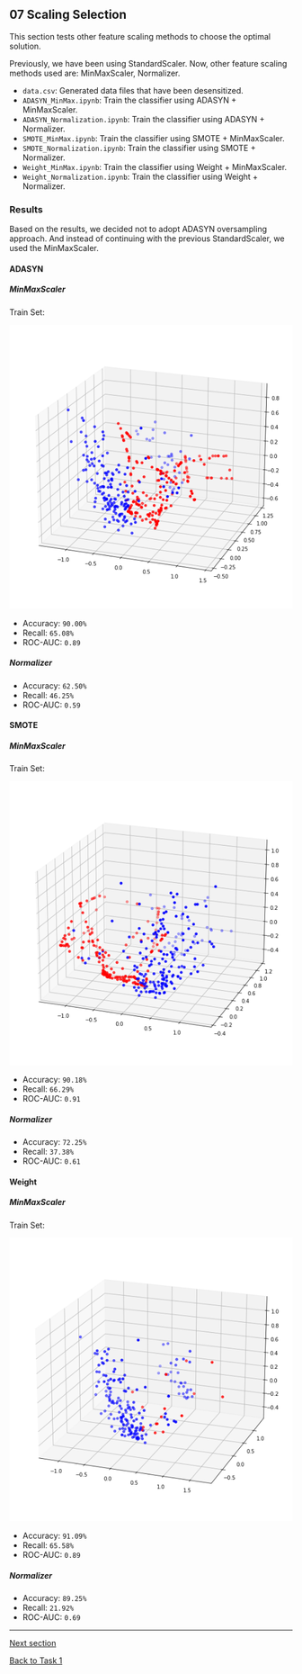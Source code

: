 ## 07 Scaling Selection 

This section tests other feature scaling methods to choose the optimal solution.

Previously, we have been using StandardScaler. Now, other feature scaling methods used are: MinMaxScaler, Normalizer.

- `data.csv`: Generated data files that have been desensitized.
- `ADASYN_MinMax.ipynb`: Train the classifier using ADASYN + MinMaxScaler.
- `ADASYN_Normalization.ipynb`: Train the classifier using ADASYN + Normalizer.
- `SMOTE_MinMax.ipynb`: Train the classifier using SMOTE + MinMaxScaler.
- `SMOTE_Normalization.ipynb`: Train the classifier using SMOTE + Normalizer.
- `Weight_MinMax.ipynb`: Train the classifier using Weight + MinMaxScaler.
- `Weight_Normalization.ipynb`: Train the classifier using Weight + Normalizer.

### Results

Based on the results, we decided not to adopt ADASYN oversampling approach. And instead of continuing with the previous StandardScaler, we used the MinMaxScaler.

#### ADASYN

##### MinMaxScaler

Train Set:

![](./images/scaler_1.png)

- Accuracy: `90.00%`
- Recall: `65.08%`
- ROC-AUC: `0.89`

##### Normalizer

- Accuracy: `62.50%`
- Recall: `46.25%`
- ROC-AUC: `0.59`

#### SMOTE

##### MinMaxScaler

Train Set:

![](./images/scaler_2.png)

- Accuracy: `90.18%`
- Recall: `66.29%`
- ROC-AUC: `0.91`

##### Normalizer

- Accuracy: `72.25%`
- Recall: `37.38%`
- ROC-AUC: `0.61`

#### Weight 

##### MinMaxScaler

Train Set:

![](./images/scaler_3.png)

- Accuracy: `91.09%`
- Recall: `65.58%`
- ROC-AUC: `0.89`

##### Normalizer

- Accuracy: `89.25%`
- Recall: `21.92%`
- ROC-AUC: `0.69`

---

[Next section](../08_dimensionality)

[Back to Task 1](../../task_1)
